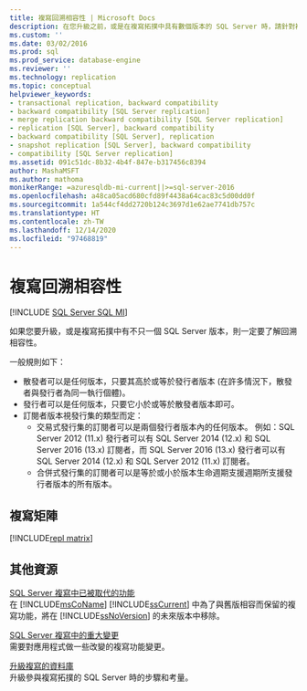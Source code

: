 ```yaml
---
title: 複寫回溯相容性 | Microsoft Docs
description: 在您升級之前，或是在複寫拓撲中具有數個版本的 SQL Server 時，請針對複寫中的回溯相容性檢閱這些資源。
ms.custom: ''
ms.date: 03/02/2016
ms.prod: sql
ms.prod_service: database-engine
ms.reviewer: ''
ms.technology: replication
ms.topic: conceptual
helpviewer_keywords:
- transactional replication, backward compatibility
- backward compatibility [SQL Server replication]
- merge replication backward compatibility [SQL Server replication]
- replication [SQL Server], backward compatibility
- backward compatibility [SQL Server], replication
- snapshot replication [SQL Server], backward compatibility
- compatibility [SQL Server replication]
ms.assetid: 091c51dc-8b32-4b4f-847e-b317456c8394
author: MashaMSFT
ms.author: mathoma
monikerRange: =azuresqldb-mi-current||>=sql-server-2016
ms.openlocfilehash: a48ca05acd680cfd89f4438a64cac83c5d00dd0f
ms.sourcegitcommit: 1a544cf4dd2720b124c3697d1e62ae7741db757c
ms.translationtype: HT
ms.contentlocale: zh-TW
ms.lasthandoff: 12/14/2020
ms.locfileid: "97468819"
---
```

# <a name="replication-backward-compatibility"></a>複寫回溯相容性
[!INCLUDE [SQL Server SQL MI](../../includes/applies-to-version/sql-asdbmi.md)]

如果您要升級，或是複寫拓撲中有不只一個 SQL Server 版本，則一定要了解回溯相容性。 

一般規則如下： 

-   散發者可以是任何版本，只要其高於或等於發行者版本 (在許多情況下，散發者與發行者為同一執行個體)。    
-   發行者可以是任何版本，只要它小於或等於散發者版本即可。    
-   訂閱者版本視發行集的類型而定：    
    - 交易式發行集的訂閱者可以是兩個發行者版本內的任何版本。 例如：SQL Server 2012 (11.x) 發行者可以有 SQL Server 2014 (12.x) 和 SQL Server 2016 (13.x) 訂閱者，而 SQL Server 2016 (13.x) 發行者可以有 SQL Server 2014 (12.x) 和 SQL Server 2012 (11.x) 訂閱者。     
    - 合併式發行集的訂閱者可以是等於或小於版本生命週期支援週期所支援發行者版本的所有版本。  


## <a name="replication-matrix"></a>複寫矩陣
[!INCLUDE[repl matrix](../../includes/replication-compat-matrix.md)]


## <a name="additional-resources"></a>其他資源
 [SQL Server 複寫中已被取代的功能](../../relational-databases/replication/deprecated-features-in-sql-server-replication.md)  
 在 [!INCLUDE[msCoName](../../includes/msconame-md.md)] [!INCLUDE[ssCurrent](../../includes/sscurrent-md.md)] 中為了與舊版相容而保留的複寫功能，將在 [!INCLUDE[ssNoVersion](../../includes/ssnoversion-md.md)] 的未來版本中移除。  
  
 [SQL Server 複寫中的重大變更](../../relational-databases/replication/breaking-changes-in-sql-server-replication.md)  
 需要對應用程式做一些改變的複寫功能變更。 

 [升級複寫的資料庫](../../database-engine/install-windows/upgrade-replicated-databases.md)  
 升級參與複寫拓撲的 SQL Server 時的步驟和考量。 
  
  
